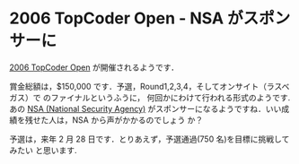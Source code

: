 # 2006 TopCoder Open - NSA がスポンサーに

<!--
date = "2005-12-13"
-->

[2006 TopCoder Open](http://www.topcoder.com/tc?module=Static&d1=tournaments&d2=tco06&d3=about)
が開催されるようです．

賞金総額は，\$150,000 です．予選，Round1,2,3,4，そしてオンサイト（ラスベガス）で
のファイナルというふうに， 何回かにわけて行われる形式のようです. あの
[NSA (National Security Agency)](http://www.topcoder.com/tc?module=Static&d1=tournaments&d2=tco06&d3=nsa)
がスポンサーになるようですね．いい成績を残せた人は，NSA から声がかかるのでしょう
か？

予選は，来年 2 月 28 日です．とりあえず，予選通過(750 名)を目標に挑戦してみたい
と思います.
